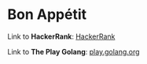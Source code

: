 # Bon Appétit

Link to **HackerRank**: [HackerRank](https://www.hackerrank.com/challenges/bon-appetit/problem)

Link to **The Play Golang**: [play.golang.org](https://play.golang.org/p/rn2B_L5onWa)